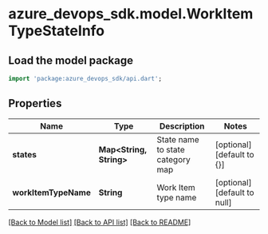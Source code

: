 # azure_devops_sdk.model.WorkItemTypeStateInfo

## Load the model package
```dart
import 'package:azure_devops_sdk/api.dart';
```

## Properties
Name | Type | Description | Notes
------------ | ------------- | ------------- | -------------
**states** | **Map&lt;String, String&gt;** | State name to state category map | [optional] [default to {}]
**workItemTypeName** | **String** | Work Item type name | [optional] [default to null]

[[Back to Model list]](../README.md#documentation-for-models) [[Back to API list]](../README.md#documentation-for-api-endpoints) [[Back to README]](../README.md)


